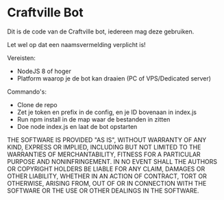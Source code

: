 ﻿# Craftville Bot
Dit is de code van de Craftville bot, iedereen mag deze gebruiken.

Let wel op dat een naamsvermelding verplicht is!

Vereisten:
 - NodeJS 8 of hoger
 - Platform waarop je de bot kan draaien (PC of VPS/Dedicated server)
 
 Commando's:
 - Clone de repo
 - Zet je token en prefix in de config, en je ID bovenaan in index.js
 - Run npm install in de map waar de bestanden in zitten
 - Doe node index.js en laat de bot opstarten

THE SOFTWARE IS PROVIDED "AS IS", WITHOUT WARRANTY OF ANY KIND, EXPRESS OR IMPLIED, INCLUDING BUT NOT LIMITED TO THE WARRANTIES OF MERCHANTABILITY, FITNESS FOR A PARTICULAR PURPOSE AND NONINFRINGEMENT. IN NO EVENT SHALL THE AUTHORS OR COPYRIGHT HOLDERS BE LIABLE FOR ANY CLAIM, DAMAGES OR OTHER LIABILITY, WHETHER IN AN ACTION OF CONTRACT, TORT OR OTHERWISE, ARISING FROM, OUT OF OR IN CONNECTION WITH THE SOFTWARE OR THE USE OR OTHER DEALINGS IN THE SOFTWARE.
